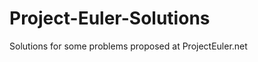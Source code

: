 Project-Euler-Solutions
=======================

Solutions for some problems proposed at ProjectEuler.net
